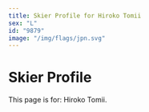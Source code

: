 ```yaml
---
title: Skier Profile for Hiroko Tomii
sex: "L"
id: "9879"
image: "/img/flags/jpn.svg" 
---
```


# Skier Profile

This page is for: Hiroko Tomii.
    